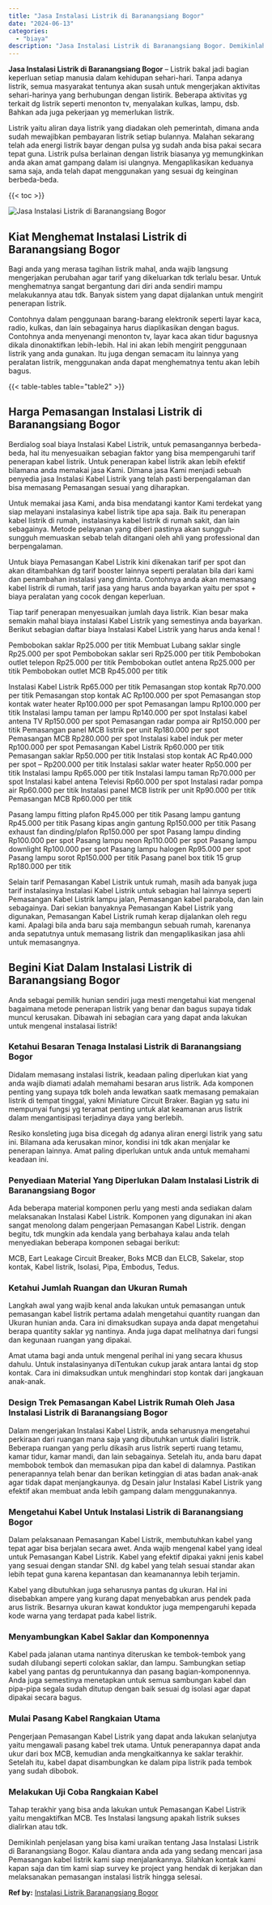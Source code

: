 ```yaml
---
title: "Jasa Instalasi Listrik di Baranangsiang Bogor"
date: "2024-06-13"
categories: 
  - "biaya"
description: "Jasa Instalasi Listrik di Baranangsiang Bogor. Demikinlah penjelasan yang bisa kami uraikan tentang Jasa Instalasi Listrik di Baranangsiang Bogor. Kalau dian..."
---
```


**Jasa Instalasi Listrik di Baranangsiang Bogor** – Listrik bakal jadi bagian keperluan setiap manusia dalam kehidupan sehari-hari. Tanpa adanya listrik, semua masyarakat tentunya akan susah untuk mengerjakan aktivitas sehari-harinya yang berhubungan dengan listirik. Beberapa aktivitas yg terkait dg listrik seperti menonton tv, menyalakan kulkas, lampu, dsb. Bahkan ada juga pekerjaan yg memerlukan listrik.

Listrik yaitu aliran daya listrik yang diadakan oleh pemerintah, dimana anda sudah mewajibkan pembayaran listrik setiap bulannya. Malahan sekarang telah ada energi listrik bayar dengan pulsa yg sudah anda bisa pakai secara tepat guna. Listrik pulsa berlainan dengan listrik biasanya yg memungkinkan anda akan amat gampang dalam isi ulangnya. Mengaplikasikan keduanya sama saja, anda telah dapat menggunakan yang sesuai dg keinginan berbeda-beda.

{{< toc >}}

![Jasa Instalasi Listrik di Baranangsiang Bogor](/images/instalasi-listrik-murah04.png)

## Kiat Menghemat Instalasi Listrik di Baranangsiang Bogor

Bagi anda yang merasa tagihan listrik mahal, anda wajib langsung mengerjakan perubahan agar tarif yang dikeluarkan tdk terlalu besar. Untuk menghematnya sangat bergantung dari diri anda sendiri mampu melakukannya atau tdk. Banyak sistem yang dapat dijalankan untuk mengirit penerapan listrik.

Contohnya dalam penggunaan barang-barang elektronik seperti layar kaca, radio, kulkas, dan lain sebagainya harus diaplikasikan dengan bagus. Contohnya anda menyenangi menonton tv, layar kaca akan tidur bagusnya dikala dinonaktifkan lebih-lebih. Hal ini akan lebih mengirit penggunaan listrik yang anda gunakan. Itu juga dengan semacam itu lainnya yang peralatan listrik, menggunakan anda dapat menghematnya tentu akan lebih bagus.

{{< table-tables table="table2" >}}

## Harga Pemasangan Instalasi Listrik di Baranangsiang Bogor

Berdialog soal biaya Instalasi Kabel Listrik, untuk pemasangannya berbeda-beda, hal itu menyesuaikan sebagian faktor yang bisa mempengaruhi tarif penerapan kabel listrik. Untuk penerapan kabel listrik akan lebih efektif bilamana anda memakai jasa Kami. Dimana jasa Kami menjadi sebuah penyedia jasa Instalasi Kabel Listrik yang telah pasti berpengalaman dan bisa memasang Pemasangan sesuai yang diharapkan.

Untuk memakai jasa Kami, anda bisa mendatangi kantor Kami terdekat yang siap melayani instalasinya kabel listrik tipe apa saja. Baik itu penerapan kabel listrik di rumah, instalasinya kabel listrik di rumah sakit, dan lain sebagainya. Metode pelayanan yang diberi pastinya akan sungguh-sungguh memuaskan sebab telah ditangani oleh ahli yang professional dan berpengalaman.

Untuk biaya Pemasangan Kabel Listrik kini dikenakan tarif per spot dan akan ditambahkan dg tarif booster lainnya seperti peralatan bila dari kami dan penambahan instalasi yang diminta. Contohnya anda akan memasang kabel listrik di rumah, tarif jasa yang harus anda bayarkan yaitu per spot + biaya peralatan yang cocok dengan keperluan.

Tiap tarif penerapan menyesuaikan jumlah daya listrik. Kian besar maka semakin mahal biaya instalasi Kabel Listrik yang semestinya anda bayarkan. Berikut sebagian daftar biaya Instalasi Kabel Listrik yang harus anda kenal !

Pembobokan saklar Rp25.000 per titik Membuat Lubang saklar single Rp25.000 per spot Pembobokan saklar seri Rp25.000 per titik Pembobokan outlet telepon Rp25.000 per titik Pembobokan outlet antena Rp25.000 per titik Pembobokan outlet MCB Rp45.000 per titik

Instalasi Kabel Listrik Rp65.000 per titik Pemasangan stop kontak Rp70.000 per titik Pemasangan stop kontak AC Rp100.000 per spot Pemasangan stop kontak water heater Rp100.000 per spot Pemasangan lampu Rp100.000 per titik Instalasi lampu taman per lampu Rp140.000 per spot Instalasi kabel antena TV Rp150.000 per spot Pemasangan radar pompa air Rp150.000 per titik Pemasangan panel MCB listrik per unit Rp180.000 per spot Pemasangan MCB Rp280.000 per spot Instalasi kabel induk per meter Rp100.000 per spot Pemasangan Kabel Listrik Rp60.000 per titik Pemasangan saklar Rp50.000 per titik Instalasi stop kontak AC Rp40.000 per spot – Rp200.000 per titik Instalasi saklar water heater Rp50.000 per titik Instalasi lampu Rp65.000 per titik Instalasi lampu taman Rp70.000 per spot Instalasi kabel antena Televisi Rp60.000 per spot Instalasi radar pompa air Rp60.000 per titik Instalasi panel MCB listrik per unit Rp90.000 per titik Pemasangan MCB Rp60.000 per titik

Pasang lampu fitting plafon Rp45.000 per titik Pasang lampu gantung Rp45.000 per titik Pasang kipas angin gantung Rp150.000 per titik Pasang exhaust fan dinding/plafon Rp150.000 per spot Pasang lampu dinding Rp100.000 per spot Pasang lampu neon Rp110.000 per spot Pasang lampu downlight Rp100.000 per spot Pasang lampu halogen Rp95.000 per spot Pasang lampu sorot Rp150.000 per titik Pasang panel box titik 15 grup Rp180.000 per titik

Selain tarif Pemasangan Kabel Listrik untuk rumah, masih ada banyak juga tarif instalasinya Instalasi Kabel Listrik untuk sebagian hal lainnya seperti Pemasangan Kabel Listrik lampu jalan, Pemasangan kabel parabola, dan lain sebagainya. Dari sekian banyaknya Pemasangan Kabel Listrik yang digunakan, Pemasangan Kabel Listrik rumah kerap dijalankan oleh regu kami. Apalagi bila anda baru saja membangun sebuah rumah, karenanya anda sepatutnya untuk memasang listrik dan mengaplikasikan jasa ahli untuk memasangnya.

## Begini Kiat Dalam Instalasi Listrik di Baranangsiang Bogor


Anda sebagai pemilik hunian sendiri juga mesti mengetahui kiat mengenal bagaimana metode penerapan listrik yang benar dan bagus supaya tidak muncul kerusakan. Dibawah ini sebagian cara yang dapat anda lakukan untuk mengenal instalasai listrik!

### Ketahui Besaran Tenaga Instalasi Listrik di Baranangsiang Bogor

Didalam memasang instalasi listrik, keadaan paling diperlukan kiat yang anda wajib diamati adalah memahami besaran arus listrik. Ada komponen penting yang supaya tdk boleh anda lewatkan saatk memasang pemakaian listrik di tempat tinggal, yakni Miniature Circuit Braker. Bagian yg satu ini mempunyai fungsi yg teramat penting untuk alat keamanan arus listrik dalam mengantisipasi terjadinya daya yang berlebih.

Resiko konsleting juga bisa dicegah dg adanya aliran energi listrik yang satu ini. Bilamana ada kerusakan minor, kondisi ini tdk akan menjalar ke penerapan lainnya. Amat paling diperlukan untuk anda untuk memahami keadaan ini.

### Penyediaan Material Yang Diperlukan Dalam Instalasi Listrik di Baranangsiang Bogor

Ada beberapa material komponen perlu yang mesti anda sediakan dalam melaksanakan Instalasi Kabel Listrik. Komponen yang digunakan ini akan sangat menolong dalam pengerjaan Pemasangan Kabel Listrik. dengan begitu, tdk mungkin ada kendala yang berbahaya kalau anda telah menyediakan beberapa komponen sebagai berikut:

MCB, Eart Leakage Circuit Breaker, Boks MCB dan ELCB, Sakelar, stop kontak, Kabel listrik, Isolasi, Pipa, Embodus, Tedus.

### Ketahui Jumlah Ruangan dan Ukuran Rumah

Langkah awal yang wajib kenal anda lakukan untuk pemasangan untuk pemasangan kabel listrik pertama adalah mengetahui quantity ruangan dan Ukuran hunian anda. Cara ini dimaksudkan supaya anda dapat mengetahui berapa quantity saklar yg nantinya. Anda juga dapat melihatnya dari fungsi dan kegunaan ruangan yang dipakai.

Amat utama bagi anda untuk mengenal perihal ini yang secara khusus dahulu. Untuk instalasinyanya diTentukan cukup jarak antara lantai dg stop kontak. Cara ini dimaksudkan untuk menghindari stop kontak dari jangkauan anak-anak.

### Design Trek Pemasangan Kabel Listrik Rumah Oleh Jasa Instalasi Listrik di Baranangsiang Bogor

Dalam mengerjakan Instalasi Kabel Listrik, anda seharusnya mengetahui perkiraan dari ruangan mana saja yang dibutuhkan untuk dialiri listrik. Beberapa ruangan yang perlu dikasih arus listrik seperti ruang tetamu, kamar tidur, kamar mandi, dan lain sebagainya. Setelah itu, anda baru dapat membobok tembok dan memasukan pipa dan kabel di dalamnya. Pastikan penerapannya telah benar dan berikan ketinggian di atas badan anak-anak agar tidak dapat menjangkaunya. dg Desain jalur Instalasi Kabel Listrik yang efektif akan membuat anda lebih gampang dalam menggunakannya.

### Mengetahui Kabel Untuk Instalasi Listrik di Baranangsiang Bogor

Dalam pelaksanaan Pemasangan Kabel Listrik, membutuhkan kabel yang tepat agar bisa berjalan secara awet. Anda wajib mengenal kabel yang ideal untuk Pemasangan Kabel Listrik. Kabel yang efektif dipakai yakni jenis kabel yang sesuai dengan standar SNI. dg kabel yang telah sesuai standar akan lebih tepat guna karena kepantasan dan keamanannya lebih terjamin.

Kabel yang dibutuhkan juga seharusnya pantas dg ukuran. Hal ini disebabkan ampere yang kurang dapat menyebabkan arus pendek pada arus listrik. Besarnya ukuran kawat konduktor juga mempengaruhi kepada kode warna yang terdapat pada kabel listrik.

### Menyambungkan Kabel Saklar dan Komponennya

Kabel pada jalanan utama nantinya diteruskan ke tembok-tembok yang sudah dilubangi seperti colokan saklar, dan lampu. Sambungkan setiap kabel yang pantas dg peruntukannya dan pasang bagian-komponennya. Anda juga semestinya menetapkan untuk semua sambungan kabel dan pipa-pipa segala sudah ditutup dengan baik sesuai dg isolasi agar dapat dipakai secara bagus.

### Mulai Pasang Kabel Rangkaian Utama

Pengerjaan Pemasangan Kabel Listrik yang dapat anda lakukan selanjutya yaitu mengawali pasang kabel trek utama. Untuk penerapannya dapat anda ukur dari box MCB, kemudian anda mengkaitkannya ke saklar terakhir. Setelah itu, kabel dapat disambungkan ke dalam pipa listrik pada tembok yang sudah dibobok.

### Melakukan Uji Coba Rangkaian Kabel

Tahap terakhir yang bisa anda lakukan untuk Pemasangan Kabel Listrik yaitu mengaktifkan MCB. Tes Instalasi langsung apakah listrik sukses dialirkan atau tdk.

Demikinlah penjelasan yang bisa kami uraikan tentang Jasa Instalasi Listrik di Baranangsiang Bogor. Kalau diantara anda ada yang sedang mencari jasa Pemasangan kabel listrik kami siap menjalankannya. Silahkan kontak kami kapan saja dan tim kami siap survey ke project yang hendak di kerjakan dan melaksanakan pemasangan instalasi listrik hingga selesai.

**Ref by:** [Instalasi Listrik Baranangsiang Bogor](https://id.wikipedia.org/wiki/Instalasi)
